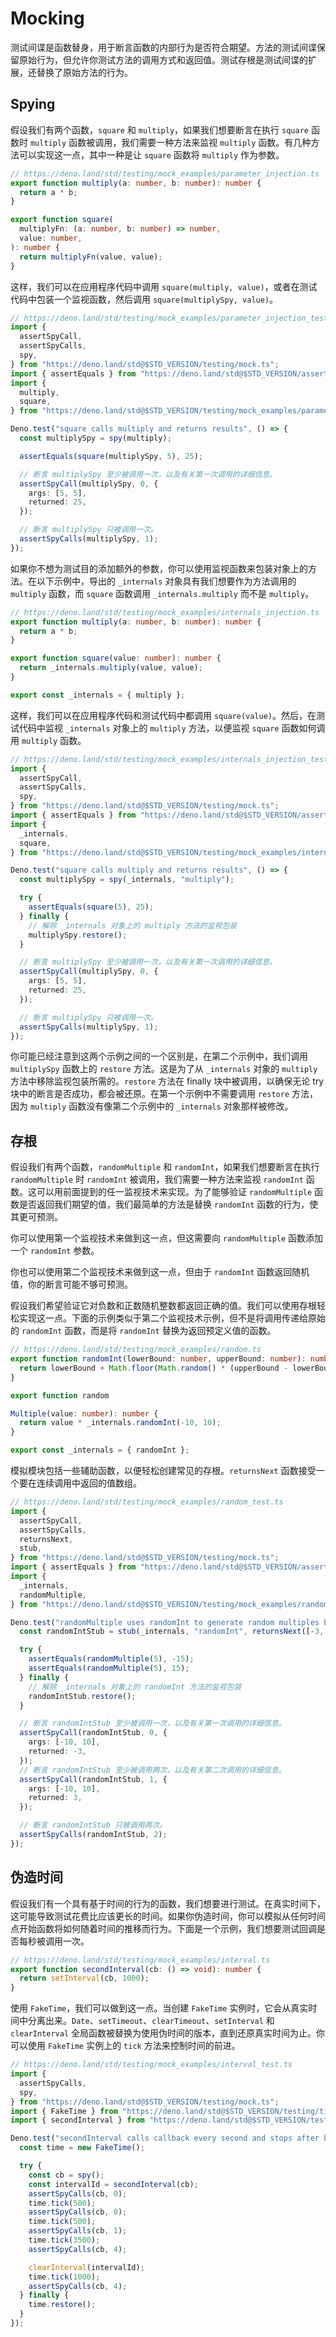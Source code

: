# Mocking

测试间谍是函数替身，用于断言函数的内部行为是否符合期望。方法的测试间谍保留原始行为，但允许你测试方法的调用方式和返回值。测试存根是测试间谍的扩展，还替换了原始方法的行为。

## Spying

假设我们有两个函数，`square` 和 `multiply`，如果我们想要断言在执行 `square`
函数时 `multiply` 函数被调用，我们需要一种方法来监视 `multiply`
函数。有几种方法可以实现这一点，其中一种是让 `square` 函数将 `multiply`
作为参数。

```ts
// https://deno.land/std/testing/mock_examples/parameter_injection.ts
export function multiply(a: number, b: number): number {
  return a * b;
}

export function square(
  multiplyFn: (a: number, b: number) => number,
  value: number,
): number {
  return multiplyFn(value, value);
}
```

这样，我们可以在应用程序代码中调用
`square(multiply, value)`，或者在测试代码中包装一个监视函数，然后调用
`square(multiplySpy, value)`。

```ts
// https://deno.land/std/testing/mock_examples/parameter_injection_test.ts
import {
  assertSpyCall,
  assertSpyCalls,
  spy,
} from "https://deno.land/std@$STD_VERSION/testing/mock.ts";
import { assertEquals } from "https://deno.land/std@$STD_VERSION/assert/mod.ts";
import {
  multiply,
  square,
} from "https://deno.land/std@$STD_VERSION/testing/mock_examples/parameter_injection.ts";

Deno.test("square calls multiply and returns results", () => {
  const multiplySpy = spy(multiply);

  assertEquals(square(multiplySpy, 5), 25);

  // 断言 multiplySpy 至少被调用一次，以及有关第一次调用的详细信息。
  assertSpyCall(multiplySpy, 0, {
    args: [5, 5],
    returned: 25,
  });

  // 断言 multiplySpy 只被调用一次。
  assertSpyCalls(multiplySpy, 1);
});
```

如果你不想为测试目的添加额外的参数，你可以使用监视函数来包装对象上的方法。在以下示例中，导出的
`_internals` 对象具有我们想要作为方法调用的 `multiply` 函数，而 `square`
函数调用 `_internals.multiply` 而不是 `multiply`。

```ts
// https://deno.land/std/testing/mock_examples/internals_injection.ts
export function multiply(a: number, b: number): number {
  return a * b;
}

export function square(value: number): number {
  return _internals.multiply(value, value);
}

export const _internals = { multiply };
```

这样，我们可以在应用程序代码和测试代码中都调用
`square(value)`。然后，在测试代码中监视 `_internals` 对象上的 `multiply`
方法，以便监视 `square` 函数如何调用 `multiply` 函数。

```ts
// https://deno.land/std/testing/mock_examples/internals_injection_test.ts
import {
  assertSpyCall,
  assertSpyCalls,
  spy,
} from "https://deno.land/std@$STD_VERSION/testing/mock.ts";
import { assertEquals } from "https://deno.land/std@$STD_VERSION/assert/mod.ts";
import {
  _internals,
  square,
} from "https://deno.land/std@$STD_VERSION/testing/mock_examples/internals_injection.ts";

Deno.test("square calls multiply and returns results", () => {
  const multiplySpy = spy(_internals, "multiply");

  try {
    assertEquals(square(5), 25);
  } finally {
    // 解除 _internals 对象上的 multiply 方法的监视包装
    multiplySpy.restore();
  }

  // 断言 multiplySpy 至少被调用一次，以及有关第一次调用的详细信息。
  assertSpyCall(multiplySpy, 0, {
    args: [5, 5],
    returned: 25,
  });

  // 断言 multiplySpy 只被调用一次。
  assertSpyCalls(multiplySpy, 1);
});
```

你可能已经注意到这两个示例之间的一个区别是，在第二个示例中，我们调用
`multiplySpy` 函数上的 `restore` 方法。这是为了从 `_internals` 对象的 `multiply`
方法中移除监视包装所需的。`restore` 方法在 finally 块中被调用，以确保无论 try
块中的断言是否成功，都会被还原。在第一个示例中不需要调用 `restore` 方法，因为
`multiply` 函数没有像第二个示例中的 `_internals` 对象那样被修改。

## 存根

假设我们有两个函数，`randomMultiple` 和 `randomInt`，如果我们想要断言在执行
`randomMultiple` 时 `randomInt` 被调用，我们需要一种方法来监视 `randomInt`
函数。这可以用前面提到的任一监视技术来实现。为了能够验证 `randomMultiple`
函数是否返回我们期望的值，我们最简单的方法是替换 `randomInt`
函数的行为，使其更可预测。

你可以使用第一个监视技术来做到这一点，但这需要向 `randomMultiple` 函数添加一个
`randomInt` 参数。

你也可以使用第二个监视技术来做到这一点，但由于 `randomInt`
函数返回随机值，你的断言可能不够可预测。

假设我们希望验证它对负数和正数随机整数都返回正确的值。我们可以使用存根轻松实现这一点。下面的示例类似于第二个监视技术示例，但不是将调用传递给原始的
`randomInt` 函数，而是将 `randomInt` 替换为返回预定义值的函数。

```ts
// https://deno.land/std/testing/mock_examples/random.ts
export function randomInt(lowerBound: number, upperBound: number): number {
  return lowerBound + Math.floor(Math.random() * (upperBound - lowerBound));
}

export function random

Multiple(value: number): number {
  return value * _internals.randomInt(-10, 10);
}

export const _internals = { randomInt };
```

模拟模块包括一些辅助函数，以便轻松创建常见的存根。`returnsNext`
函数接受一个要在连续调用中返回的值数组。

```ts
// https://deno.land/std/testing/mock_examples/random_test.ts
import {
  assertSpyCall,
  assertSpyCalls,
  returnsNext,
  stub,
} from "https://deno.land/std@$STD_VERSION/testing/mock.ts";
import { assertEquals } from "https://deno.land/std@$STD_VERSION/assert/mod.ts";
import {
  _internals,
  randomMultiple,
} from "https://deno.land/std@$STD_VERSION/testing/mock_examples/random.ts";

Deno.test("randomMultiple uses randomInt to generate random multiples between -10 and 10 times the value", () => {
  const randomIntStub = stub(_internals, "randomInt", returnsNext([-3, 3]));

  try {
    assertEquals(randomMultiple(5), -15);
    assertEquals(randomMultiple(5), 15);
  } finally {
    // 解除 _internals 对象上的 randomInt 方法的监视包装
    randomIntStub.restore();
  }

  // 断言 randomIntStub 至少被调用一次，以及有关第一次调用的详细信息。
  assertSpyCall(randomIntStub, 0, {
    args: [-10, 10],
    returned: -3,
  });
  // 断言 randomIntStub 至少被调用两次，以及有关第二次调用的详细信息。
  assertSpyCall(randomIntStub, 1, {
    args: [-10, 10],
    returned: 3,
  });

  // 断言 randomIntStub 只被调用两次。
  assertSpyCalls(randomIntStub, 2);
});
```

## 伪造时间

假设我们有一个具有基于时间的行为的函数，我们想要进行测试。在真实时间下，这可能导致测试花费比应该更长的时间。如果你伪造时间，你可以模拟从任何时间点开始函数将如何随着时间的推移而行为。下面是一个示例，我们想要测试回调是否每秒被调用一次。

```ts
// https://deno.land/std/testing/mock_examples/interval.ts
export function secondInterval(cb: () => void): number {
  return setInterval(cb, 1000);
}
```

使用 `FakeTime`，我们可以做到这一点。当创建 `FakeTime`
实例时，它会从真实时间中分离出来。`Date`、`setTimeout`、`clearTimeout`、`setInterval`
和 `clearInterval`
全局函数被替换为使用伪时间的版本，直到还原真实时间为止。你可以使用 `FakeTime`
实例上的 `tick` 方法来控制时间的前进。

```ts
// https://deno.land/std/testing/mock_examples/interval_test.ts
import {
  assertSpyCalls,
  spy,
} from "https://deno.land/std@$STD_VERSION/testing/mock.ts";
import { FakeTime } from "https://deno.land/std@$STD_VERSION/testing/time.ts";
import { secondInterval } from "https://deno.land/std@$STD_VERSION/testing/mock_examples/interval.ts";

Deno.test("secondInterval calls callback every second and stops after being cleared", () => {
  const time = new FakeTime();

  try {
    const cb = spy();
    const intervalId = secondInterval(cb);
    assertSpyCalls(cb, 0);
    time.tick(500);
    assertSpyCalls(cb, 0);
    time.tick(500);
    assertSpyCalls(cb, 1);
    time.tick(3500);
    assertSpyCalls(cb, 4);

    clearInterval(intervalId);
    time.tick(1000);
    assertSpyCalls(cb, 4);
  } finally {
    time.restore();
  }
});
```

